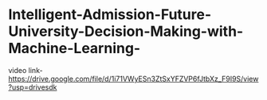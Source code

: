 # Intelligent-Admission-Future-University-Decision-Making-with-Machine-Learning-
video link-https://drive.google.com/file/d/1i71VWyESn3ZtSxYFZVP6fJtbXz_F9I9S/view?usp=drivesdk
